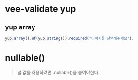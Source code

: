 # vee-validate yup

## yup array

```js
yup.array().of(yup.string()).required("이미지를 선택해주세요"),
```

# nullable()

> 널 값을 허용하려면 .nullable()을 붙여야한다.
